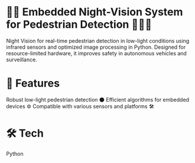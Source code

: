 <h1>🌙✨ Embedded Night-Vision System for Pedestrian Detection 👣🚶‍♂️</h1>
Night Vision for real-time pedestrian detection in low-light conditions using infrared sensors and optimized image processing in Python. Designed for resource-limited hardware, it improves safety in autonomous vehicles and surveillance.
<h1>🌟 Features</h1>
Robust low-light pedestrian detection 🌑
Efficient algorithms for embedded devices ⚙️
Compatible with various sensors and platforms 🛠
<h1>🛠 Tech</h1>
Python
